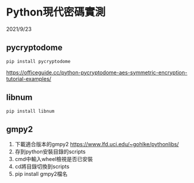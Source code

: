# Python現代密碼實測
2021/9/23

## pycryptodome
```
pip install pycryptodome
```

https://officeguide.cc/python-pycryptodome-aes-symmetric-encryption-tutorial-examples/

## libnum
```
pip install libnum
```

## gmpy2
1. 下載適合版本的gmpy2 https://www.lfd.uci.edu/~gohlke/pythonlibs/
2. 存到python安裝目錄的scripts
3. cmd中輸入wheel檢視是否已安裝
4. cd將目錄切換到scripts
5. pip install gmpy2檔名
